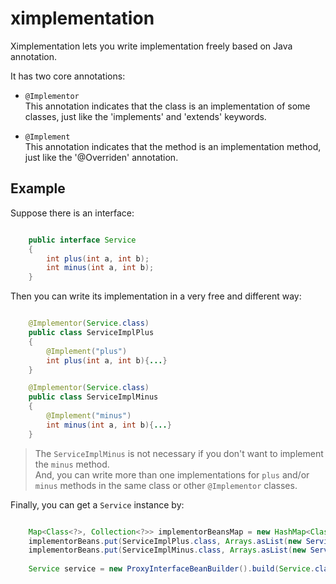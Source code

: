 # ximplementation
Ximplementation lets you write implementation freely based on Java annotation.

It has two core annotations:

* `@Implementor`  
This annotation indicates that the class is an implementation of some classes, just like the 'implements' and 'extends' keywords.

* `@Implement`  
This annotation indicates that the method is an implementation method, just like the '@Overriden' annotation.

## Example
Suppose there is an interface:

```java

	public interface Service
	{
		int plus(int a, int b);
		int minus(int a, int b);
	}
```

Then you can write its implementation in a very free and different way:

```java

	@Implementor(Service.class)
	public class ServiceImplPlus
	{
		@Implement("plus")
		int plus(int a, int b){...}
	}

	@Implementor(Service.class)
	public class ServiceImplMinus
	{
		@Implement("minus")
		int minus(int a, int b){...}
	}
```

> The `ServiceImplMinus` is not necessary if you don't want to implement the `minus` method.  
> And, you can write more than one implementations for `plus` and/or `minus` methods in the same class or other `@Implementor` classes.

Finally, you can get a `Service` instance by:

```java

	Map<Class<?>, Collection<?>> implementorBeansMap = new HashMap<Class<?>, Collection<?>>();
	implementorBeans.put(ServiceImplPlus.class, Arrays.asList(new ServiceImplPlus()));
	implementorBeans.put(ServiceImplMinus.class, Arrays.asList(new ServiceImplMinus()));
	
	Service service = new ProxyInterfaceBeanBuilder().build(Service.class, implementorBeansMap);
```